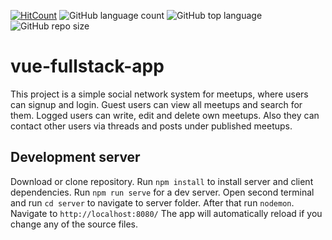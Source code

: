 [![HitCount](http://hits.dwyl.io/{chrisbg69}/{vue-fullstack-app}.svg)](http://hits.dwyl.io/{chrisbg69}/{vue-fullstack-app})
![GitHub language count](https://img.shields.io/github/languages/count/chrisbg69/vue-fullstack-app)
![GitHub top language](https://img.shields.io/github/languages/top/chrisbg69/vue-fullstack-app)
![GitHub repo size](https://img.shields.io/github/repo-size/chrisbg69/vue-fullstack-app)

# vue-fullstack-app

This project is a simple social network system for meetups, where users can signup and login. Guest users can view all meetups and search for them. Logged users can write, edit and delete own meetups. Also they can contact other users via threads and posts under published meetups.

## Development server

Download or clone repository. Run `npm install` to install server and client dependencies.
Run `npm run serve` for a dev server. Open second terminal and run `cd server` to navigate to server folder. After that run `nodemon`. Navigate to `http://localhost:8080/` The app will automatically reload if you change any of the source files.


